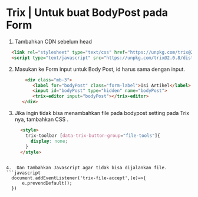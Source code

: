 # Trix | Untuk buat BodyPost pada Form

1. Tambahkan CDN sebelum head
  ```html
    <link rel="stylesheet" type="text/css" href="https://unpkg.com/trix@2.0.8/dist/trix.css">
    <script type="text/javascript" src="https://unpkg.com/trix@2.0.8/dist/trix.umd.min.js"></script>
  ```

2. Masukan ke Form input untuk Body Post, id harus sama dengan input.
  ```html
         <div class="mb-3">
            <label for="bodyPost" class="form-label">Isi Artikel</label>
            <input id="bodyPost" type="hidden" name="bodyPost">
            <trix-editor input="bodyPost"></trix-editor>
        </div>
  ```

3. Jika ingin tidak bisa menambahkan file pada bodypost setting pada Trix nya, tambahkan CSS .
    ```html
      <style>
        trix-toolbar [data-trix-button-group="file-tools"]{
          display: none;
        }
      </style>
  ```

4.  Dan tambahkan Javascript agar tidak bisa dijalankan file.
```javascript
    document.addEventListener('trix-file-accept',(e)=>{
        e.prevendDefault();
    })
```
    
